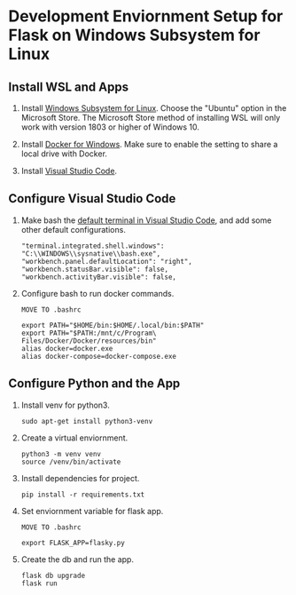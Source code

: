 # Development Enviornment Setup for Flask on Windows Subsystem for Linux

## Install WSL and Apps

1. Install [Windows Subsystem for Linux](https://docs.microsoft.com/en-us/windows/wsl/install-win10). Choose the "Ubuntu" option in the Microsoft Store. The Microsoft Store method of installing WSL will only work with version 1803 or higher of Windows 10.

2. Install [Docker for Windows](https://docs.docker.com/docker-for-windows/install/). Make sure to enable the setting to share a local drive with Docker. 

3. Install [Visual Studio Code](https://code.visualstudio.com/).

## Configure Visual Studio Code

1. Make bash the [default terminal in Visual Studio Code](https://code.visualstudio.com/docs/editor/integrated-terminal#_configuration), and add some other default configurations.

    ```
    "terminal.integrated.shell.windows": "C:\\WINDOWS\\sysnative\\bash.exe",
    "workbench.panel.defaultLocation": "right",
    "workbench.statusBar.visible": false,
    "workbench.activityBar.visible": false,
    ```

2. Configure bash to run docker commands.

     ```
    MOVE TO .bashrc 

    export PATH="$HOME/bin:$HOME/.local/bin:$PATH"
    export PATH="$PATH:/mnt/c/Program\ Files/Docker/Docker/resources/bin"
    alias docker=docker.exe
    alias docker-compose=docker-compose.exe
    ```

## Configure Python and the App

1. Install venv for python3.

    ```
    sudo apt-get install python3-venv
    ```

2. Create a virtual enviornment.

    ```
    python3 -m venv venv
    source /venv/bin/activate
    ```

3. Install dependencies for project.

    ```
    pip install -r requirements.txt
    ```

4. Set enviornment variable for flask app.

    ```
    MOVE TO .bashrc

    export FLASK_APP=flasky.py
    ```

5. Create the db and run the app.

    ```
    flask db upgrade
    flask run
    ```



